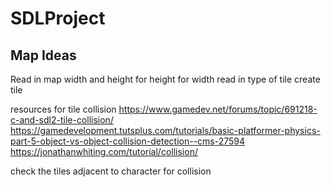 # SDLProject
 

## Map Ideas

Read in map width and height
for height
for width
read in type of tile
create tile

resources for tile collision
https://www.gamedev.net/forums/topic/691218-c-and-sdl2-tile-collision/
https://gamedevelopment.tutsplus.com/tutorials/basic-platformer-physics-part-5-object-vs-object-collision-detection--cms-27594
https://jonathanwhiting.com/tutorial/collision/

check the tiles adjacent to character for collision